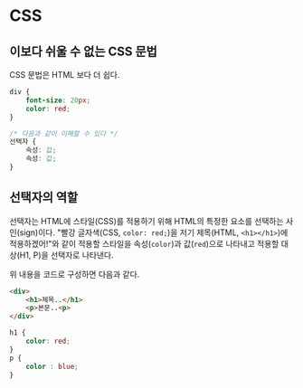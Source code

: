 # CSS

## 이보다 쉬울 수 없는 CSS 문법

CSS 문법은 HTML 보다 더 쉽다.

```css
div {
    font-size: 20px;
    color: red;
}

/* 다음과 같이 이해할 수 있다 */
선택자 {
    속성: 값;
    속성: 값;
}
```

## 선택자의 역할

선택자는 HTML에 스타일(CSS)를 적용하기 위해 HTML의 특정한 요소를 선택하는 사인(sign)이다. "빨강 글자색(CSS, `color: red;`)을 저기 제목(HTML, `<h1></h1>`)에 적용하겠어!"와 같이 적용할 스타일을 속성(`color`)과 값(`red`)으로 나타내고 적용할 대상(H1, P)을 선택자로 나타낸다.

위 내용을 코드로 구성하면 다음과 같다.

```html
<div>
    <h1>제목..</h1>
    <p>본문..<p>
</div>
```

```css
h1 {
    color: red;
}
p {
    color : blue;
}
```